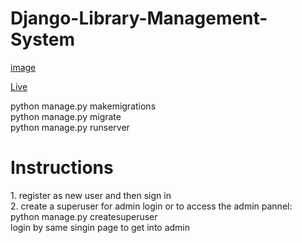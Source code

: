 # Django-Library-Management-System
[image](https://1drv.ms/i/s!AifRP6CFpU60iJMv_ZdC6AaO683GCg?e=SzsCYq)

[Live](https://libproj-1.sujeetdeore777.repl.co)

python manage.py makemigrations
<br>
python manage.py migrate
<br>
python manage.py runserver

<h1>Instructions</h1>
1. register as new user and then sign in
<br>
2. create a superuser for admin login or to access the admin pannel:
<br>
 python manage.py createsuperuser
<br>
login by same singin page to get into admin






